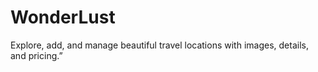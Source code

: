 # WonderLust
Explore, add, and manage beautiful travel locations with images, details, and pricing.”
